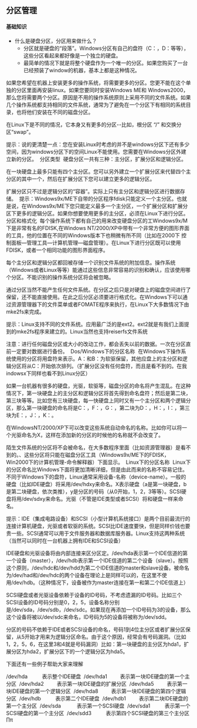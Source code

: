 ## 分区管理
#### 基础知识
* 什么是硬盘分区，分区用来做什么？ 
    - 分区就是硬盘的“段落”。Windows分区有自己的盘符（C：，D：等等），这些分区看起来都好像是一个独立的硬盘。 
    - 最简单的情况下就是将整个硬盘作为一个唯一的分区。如果您购买了一台已经预装了window的机器，基本上都是这种情况。 

如果您希望在机器上安装更多的操作系统，将需要更多的分区。您更不能在这个单独的分区里面再安装linux。如果您要同时安装Windows ME和 Windows2000，那么您将需要两个分区。原因是不用的操作系统原则上采用不同的文件系统。如果几个操作系统都支持相同的文件系统，通常为了避免在一个分区下有相同的系统目录，也将他们安装在不同的磁盘分区。 

在Linux下是不同的情况，它本身又有更多的分区--比如，根分区 “/” 和交换分区“swap”。 

提示：说的更清楚一点：您在安装Linux时考虑的并不是windows分区下还有多少空间，因为windows分区下的空间Linux不能使用。您需要在Windows分区外建立新的分区。 
分区类型 
硬盘分区一共有三种：主分区，扩展分区和逻辑分区。 

在一块硬盘上最多只能有四个主分区。您可以另外建立一个扩展分区来代替四个主分区的其中一个，然后在扩展分区下您可以建立更多的逻辑分区。 

扩展分区只不过是逻辑分区的“容器”。实际上只有主分区和逻辑分区进行数据存储。 
提示：Windows9x/ME下自带的分区程序fdisk只能定义一个主分区。也就是说，在Windows9x/ME下您只能定义最多一个主分区，一个扩展分区和扩展分区下更多的逻辑分区。如果你想要使用更多的主分区，必须在Linux下进行分区。 
分区和格式化 
每个操作系统下都有自己的用来改变硬盘分区的工Windows9x/M下是非常有名的FDISK,在Windows NT/2000/XP中带有一个非常方便的图形界面的工具，他的位置在不同的Windows版本下也稍微有所不同（比如在2000下 控制面板—管理工具—计算机管理—磁盘管理）。在Linux下进行分区既可以使用FDISK，或者一个相同功能的图形界面程序。 

每个主分区和逻辑分区都回被存储一个识别文件系统的附加信息。操作系统（Windows或者Linux等等）能通过这些信息非常容易的识别和确认，应该使用哪个分区。不能识别的操作系统分区将会被忽略。 

通过分区当然不能产生任何文件系统。在分区之后只是对硬盘上的磁盘空间进行了保留，还不能直接使用。在此之后分区必须要进行格式化。在Windows下可以通过资源管理器下的文件菜单或者FOMATE程序来执行，在Linux下大多数情况下由mke2fs来完成。 

提示：Linux支持不同的文件系统。应用最广泛的是ext2。ext2就是有我们上面提到的mke2fs程序来建立的。Linux当然也支持reiserfs文件系统 

注意：进行任何磁盘分区或大小的改动工作，都会丢失以前的数据。一次在分区直前一定要对数据进行备份。 
Dos/Windows下的分区名称 
在Windows下操作系统使用的分区将用盘符来表示。A：和B：为软驱保留，其他应盘上的主分区和逻辑分区将从C：开始依次排列。（扩展分区没有任何盘符，而且是看不到的。在我indowsx下同样也看不到Linux分区） 

如果一台机器有很多的硬盘，光驱，软驱等，磁盘分区的命名将产生混乱。在这种情况下，第一块硬盘上的主分区和逻辑分区将首先得到命名盘符；然后是第二块，第三块等等。比如您有三块硬盘，每一快硬盘上同时又有一个主分区和两个逻辑分区，那么第一块硬盘的命名将是C：，F：，G：，第二块为D：，H：，I：，第三块为E：，J：，K：。 

在WindowsNT/2000/XP下可以改变这些系统自动命名的名称。比如你可以将一个光驱命名为X，这样在添加新的分区的时候他的名称就不会改变了。 

陌生文件系统的分区将不会被命名，在大多数程序里面（比如资源管理器）是看不到的。、这些分区将只能在磁盘分区工具（Windows9x/ME下的FDISK，Win2000下的计算机管理-命令解释器）下面显示。 
Linux下的分区名称 
Linux下的分区命名比Windows下面将更加清晰详细，但是由此而来的名称不容易记住。不同于Windows下的盘符，Linux通常采用设备-名称（device-name）。一般的硬盘（比如IDE硬盘）将采用/dev/hdxy来命名。X表示硬盘（a是第一块硬盘，b是第二块硬盘，依次类推），y是分区的号码（从0开始，1，2，3等等）。SCSI硬盘将用/dev/sdxy来命名。光驱（不管是IDE类型或者SCSI）将和硬盘一样来命名。 

提示：IDE（集成电路设备）和SCSI（小型计算机系统接口）是两个目前最流行的连接计算机硬盘，光驱或者软驱的系统。SCSI比IDE速度要快，但是同样价钱也要贵一些。SCSI通常可以用于文件服务器和数据库服务器。Linux支持这两种系统（当然可以同时在一台机器上拥有IDE和SCSI设备） 

IDE硬盘和光驱设备将由内部连接来区分区定。/dev/hda表示第一个IDE信道的第一个设备（master），/dev/hdb表示第一个IDE信道的第二个设备（slave）。按照这个原则，/dev/hdc和/dev/hdd为第二个IDE信道的master和slave设备。被命名为/dev/had和/dev/hdc的两个设备在理论上是同样可以的，在这里不使用/dev/hdb。（这种情况下，设备被作为master连接在第一和第二个IDE信道上） 

SCSI硬盘或者光驱设备依赖于设备的ID号码，不考虑遗漏的ID号码。比如三个SCSI设备的ID号码分别是0，2，5，设备名称分别是/dev/sda，/dev/sdb，/dev/sdc。如果现在再添加一个ID号码为3的设备，那么这个设备将被以/dev/sdc来命名，ID号码为5的设备将被称为/dev/sdd。 

分区的号码不依赖于IDE或者SCSI设备的命名，号码1到4位主分区或者扩展分区保留，从5开始才用来为逻辑分区命名。由于这个原因，经常会有号码漏洞。（比如1，2，5，6，在这里3和4就是号码漏洞）比如：第一块硬盘的主分区为hda1，扩展分区为hda2，扩展分区下的一个逻辑分区为hda5。 

下面还有一些例子帮助大家来理解 

/dev/hda          表示整个IDE硬盘 
/dev/hda1         表示第一块IDE硬盘的第一个主分区 
/dev/hda2         表示第一块IDE硬盘的扩展分区 
/dev/hda5         表示第一块IDE硬盘的第一个逻辑分区 
/dev/hda8         表示第一块IDE硬盘的第四个逻辑分区 
/dev/hdb          表示第二个IDE硬盘 
/dev/hdb1         表示第二块IDE硬盘的第一个主分区 
/dev/sda           表示第一个SCSI硬盘 
/dev/sda1          表示第一个SCSI硬盘的第一个主分区 
/dev/sdd3          表示第四个SCSI硬盘的第三个主分区∏π
